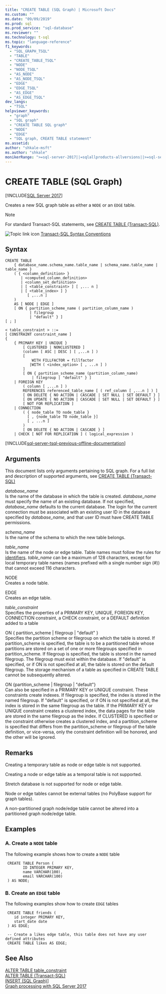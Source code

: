 ```yaml
---
title: "CREATE TABLE (SQL Graph) | Microsoft Docs"
ms.custom: ""
ms.date: "09/09/2019"
ms.prod: sql
ms.prod_service: "sql-database"
ms.reviewer: ""
ms.technology: t-sql
ms.topic: "language-reference"
f1_keywords: 
  - "SQL_GRAPH_TSQL"
  - "TABLE"
  - "CREATE_TABLE_TSQL"
  - "NODE"
  - "NODE_TSQL"
  - "AS_NODE"
  - "AS_NODE_TSQL"
  - "EDGE"
  - "EDGE_TSQL"
  - "AS_EDGE"
  - "AS_EDGE_TSQL"
dev_langs: 
  - "TSQL"
helpviewer_keywords: 
  - "graph"
  - "SQL graph"
  - "CREATE TABLE SQL graph"
  - "NODE"
  - "EDGE"
  - "SQL graph, CREATE TABLE statement"
ms.assetid: 
author: "shkale-msft"
ms.author: "shkale"
monikerRange: ">=sql-server-2017||=sqlallproducts-allversions||>=sql-server-linux-2017||=azuresqldb-mi-current"
---
```

# CREATE TABLE (SQL Graph)
[!INCLUDE[SQL Server 2017](../../includes/applies-to-version/sqlserver2017.md)]

Creates a new SQL graph table as either a `NODE` or an `EDGE` table. 
  
> [!NOTE]   
>  For standard Transact-SQL statements, see [CREATE TABLE (Transact-SQL)](../../t-sql/statements/create-table-transact-sql.md).
  
 ![Topic link icon](../../database-engine/configure-windows/media/topic-link.gif "Topic link icon") [Transact-SQL Syntax Conventions](../../t-sql/language-elements/transact-sql-syntax-conventions-transact-sql.md)  
  
## Syntax  
  
```syntaxsql
CREATE TABLE   
    { database_name.schema_name.table_name | schema_name.table_name | table_name }
    ( { <column_definition> } 
       | <computed_column_definition>
       | <column_set_definition>
       | [ <table_constraint> ] [ ,... n ]
       | [ <table_index> ] }
          [ ,...n ]
    )   
    AS [ NODE | EDGE ]
    [ ON { partition_scheme_name ( partition_column_name )
           | filegroup
           | "default" } ]
[ ; ] 

< table_constraint > ::=
[ CONSTRAINT constraint_name ]
{
    { PRIMARY KEY | UNIQUE }
        [ CLUSTERED | NONCLUSTERED ]
        (column [ ASC | DESC ] [ ,...n ] )
        [
            WITH FILLFACTOR = fillfactor
           |WITH ( <index_option> [ , ...n ] )
        ]
        [ ON { partition_scheme_name (partition_column_name)
            | filegroup | "default" } ]
    | FOREIGN KEY
        ( column [ ,...n ] )
        REFERENCES referenced_table_name [ ( ref_column [ ,...n ] ) ]
        [ ON DELETE { NO ACTION | CASCADE | SET NULL | SET DEFAULT } ]
        [ ON UPDATE { NO ACTION | CASCADE | SET NULL | SET DEFAULT } ]
        [ NOT FOR REPLICATION ]
    | CONNECTION
        ( { node_table TO node_table } 
          [ , {node_table TO node_table }]
          [ , ...n ]
        )
        [ ON DELETE { NO ACTION | CASCADE } ]
    | CHECK [ NOT FOR REPLICATION ] ( logical_expression )
```  
  
  
[!INCLUDE[sql-server-tsql-previous-offline-documentation](../../includes/sql-server-tsql-previous-offline-documentation.md)]

## Arguments
This document lists only arguments pertaining to SQL graph. For a full list and description of supported arguments, see [CREATE TABLE (Transact-SQL)](../../t-sql/statements/create-table-transact-sql.md)

 *database_name*    
 Is the name of the database in which the table is created. *database_name* must specify the name of an existing database. If not specified, *database_name* defaults to the current database. The login for the current connection must be associated with an existing user ID in the database specified by *database_name*, and that user ID must have CREATE TABLE permissions.  
  
 *schema_name*    
 Is the name of the schema to which the new table belongs.  
  
 *table_name*      
 Is the name of the node or edge table. Table names must follow the rules for [identifiers](../../relational-databases/databases/database-identifiers.md). *table_name* can be a maximum of 128 characters, except for local temporary table names (names prefixed with a single number sign (#)) that cannot exceed 116 characters.  
  
 NODE   
 Creates a node table.

 EDGE  
 Creates an edge table.  
 
 *table_constraint*   
 Specifies the properties of a PRIMARY KEY, UNIQUE, FOREIGN KEY, CONNECTION constraint, a CHECK constraint, or a DEFAULT definition added to a table
 
 ON { partition_scheme | filegroup | "default" }    
 Specifies the partition scheme or filegroup on which the table is stored. If partition_scheme is specified, the table is to be a   partitioned table whose partitions are stored on a set of one or more filegroups specified in partition_scheme. If filegroup is specified, the table is stored in the named filegroup. The filegroup must exist within the database. If "default" is specified, or if ON is not specified at all, the table is stored on the default filegroup. The storage mechanism of a table as specified in CREATE TABLE cannot be subsequently altered.

 ON {partition_scheme | filegroup | "default"}    
 Can also be specified in a PRIMARY KEY or UNIQUE constraint. These constraints create  indexes. If filegroup is specified, the index is stored in the named filegroup. If "default" is specified, or if ON is not specified at all, the index is stored in the same filegroup as the table. If the PRIMARY KEY or UNIQUE constraint creates a clustered index, the data pages for the table are stored in the same filegroup as the index. If CLUSTERED is specified or the constraint otherwise creates a clustered index, and a partition_scheme is specified that differs from the partition_scheme or filegroup of the table definition, or vice-versa, only the constraint definition will be honored, and the other will be ignored.
  
## Remarks  
Creating a temporary table as node or edge table is not supported.  

Creating a node or edge table as a temporal table is not supported.

Stretch database is not supported for node or edge table.

Node or edge tables cannot be external tables (no PolyBase support for graph tables). 

A non-partitioned graph node/edge table cannot be altered into a partitioned graph node/edge table. 
  
 
## Examples  
  
### A. Create a `NODE` table
 The following example shows how to create a `NODE` table

```
 CREATE TABLE Person (
        ID INTEGER PRIMARY KEY, 
        name VARCHAR(100), 
        email VARCHAR(100)
 ) AS NODE;
```

### B. Create an `EDGE` table
The following examples show how to create `EDGE` tables

```
 CREATE TABLE friends (
    id integer PRIMARY KEY,
    start_date date
 ) AS EDGE;

```

```
 -- Create a likes edge table, this table does not have any user defined attributes   
 CREATE TABLE likes AS EDGE;

```


## See Also 
 [ALTER TABLE table_constraint](../../t-sql/statements/alter-table-table-constraint-transact-sql.md)   
 [ALTER TABLE &#40;Transact-SQL&#41;](../../t-sql/statements/alter-table-transact-sql.md)   
 [INSERT (SQL Graph)](../../t-sql/statements/insert-sql-graph.md)]  
 [Graph processing with SQL Server 2017](../../relational-databases/graphs/sql-graph-overview.md)

